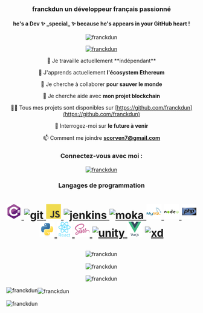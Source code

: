 
<h3 align="center">franckdun un développeur français passionné</h3>
<h4 align="center">he's a Dev ✨ _special_ ✨ because he's appears in your GitHub heart !</h4> 

<p align="center"> <img src=" https://komarev.com/ghpvc/?username=franckdun&label=Profile%20views&color=0e75b6&style=flat" alt="franckdun" /> </p>

<p align="center"> <a href="https:/ /github.com/ryo-ma/github-profile-trophy"><img src="https://github-profile-trophy.vercel.app/?username=franckdun" alt="franckdun" /></a > </p>

<div align="center">
🔭 Je travaille actuellement **indépendant**

🌱 J'apprends actuellement **l'écosystem Ethereum**

👯 Je cherche à collaborer **pour sauver le monde**

🤝 Je cherche aide avec **mon projet blockchain**

👨‍💻 Tous mes projets sont disponibles sur [https://github.com/franckdun](https://github.com/franckdun)

💬 Interrogez-moi sur **le future à venir**

📫 Comment me joindre **scorven7@gmail.com**
  </div>

<h3 align="center">Connectez-vous avec moi :</h3>
<p align="center">
<a href="https://codepen.io/franckdun" target="blank"><img align="center" src="https://raw.githubusercontent.com/rahuldkjain/github-profile-readme-generator /master/src/images/icons/Social/codepen.svg" alt="franckdun" height="30" width="40" /></a>
</p>

<h3 align="center">Langages de programmation</h3>

<h1 align="center"> 
  
  <a href="https://www.w3schools.com/cs/" target="_blank" rel="noreferrer"> <img src="https://raw.githubusercontent.com/devicons/devicon/master/icons/csharp/csharp-original.svg" alt="csharp" width="40" height="40"/> </a> <a href="https://git- scm.com/" target="_blank" rel="noreferrer"> <img src="https://www.vectorlogo.zone/logos/git-scm/git-scm-icon.svg" alt="git" width="40" height="40"/> </a> <a href="https://developer.mozilla.org/en-US/docs/Web/JavaScript" target="_blank" rel="noreferrer "> <img src="https://raw.githubusercontent.com/devicons/devicon/master/icons/javascript/javascript-original.svg" alt="javascript" width="40" height="40"/> </a> <a href="https:// www.jenkins.io" target="_blank" rel="noreferrer"> <img src="https://www.vectorlogo.zone/logos/jenkins/jenkins-icon.svg" alt="jenkins" width=" 40" height="40"/> </a> <a href="https://mochajs.org" target="_blank" rel="noreferrer"> <img src="https://www.vectorlogo.zone/logos/mochajs/mochajs-icon.svg" alt="moka" width="40" height="40"/> </a> <a href="https://www.mysql.com/" target="_blank" rel="noreferrer"> <img src="https://raw.githubusercontent.com/devicons/devicon/master/icons/mysql/mysql-original-wordmark.svg" alt="mysql" largeur ="40" height="40"/> </a> <a href="https://nodejs.org" target="_blank" rel="noreferrer"> <img src="https://raw.githubusercontent.com/devicons/devicon/master/icons/nodejs/nodejs-original-wordmark.svg" alt="nodejs" width="40" height="40"/> </a> <a href="https://www.php.net" target="_blank" rel="noreferrer"> <img src="https://raw.githubusercontent.com/devicons/devicon/master/icons/php/php-original.svg" alt="php" width="40" height="40"/> </a> <a href="https://www.python.org" target="_blank" rel="noreferrer"> <img src ="https://raw.githubusercontent.com/devicons/devicon/master/icons/python/python-original.svg" alt="python" width="40" height="40"/> </a> <a href="https://reactjs.org/" target="_blank" rel="noreferrer"> <img src="https://raw.githubusercontent.com/devicons/devicon/master/icons/react/react-original-wordmark.svg" alt="réagir" width="40" height="40"/> </a> <a href="https://sass-lang.com" target="_blank" rel="noreferrer"> <img src="https://raw.githubusercontent.com/devicons/devicon/master/icons/sass/sass-original.svg" alt="sass" width="40" height=" 40"/> </a> <a href="https://unity.com/" target="_blank" rel="noreferrer"> <img src="https://www.vectorlogo.zone/logos/unity3d/unity3d-icon.svg" alt="unity" width="40" height="40"/> </a> <a href="https://vuejs.org/" target="_blank" rel= "noreferrer"> <img src="https://raw.githubusercontent.com/devicons/devicon/master/icons/vuejs/vuejs-original-wordmark.svg" alt="vuejs" width="40" height=" 40"/></a> <a href="https://www.adobe.com/products/xd.html" target="_blank" rel="noreferrer"> <img src="https://cdn.worldvectorlogo.com/logos/adobe-xd.svg" alt="xd" width="40" height="40"/> </a> 
  
</h1>

<p align="center">
  <img align="center" src="https://github-readme-stats.vercel.app/api/top-langs?username=franckdun&show_icons=true&locale=en&layout=compact" alt="franckdun" /> </p>

<p align="center"> 
  <img align="center" src="https://github-readme-stats.vercel.app/api?username=franckdun&show_icons=true&locale=fr" alt="franckdun" /> 
</p>

<p align="center">
  <img align="center" src="https://github-readme-streak-stats.herokuapp.com/?user=franckdun&" alt="franckdun" />
</p>


  <img align="left" src="https://github-readme-stats.vercel.app/api/top-langs?username=franckdun&show_icons=true&locale=en&layout=compact" alt="franckdun" /> </p>

<p> <img align="center" src="https://github-readme-stats.vercel.app/api?username=franckdun&show_icons=true&locale=fr" alt="franckdun" /> </p>

<p><img align="center" src="https://github-readme-streak-stats.herokuapp.com/?user=franckdun&" alt="franckdun" /></p>



